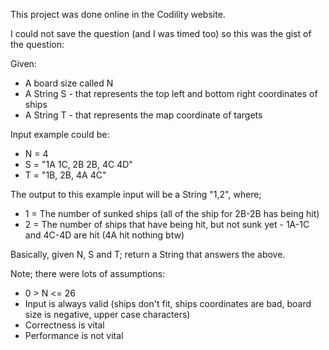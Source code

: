 
This project was done online in the Codility website.

I could not save the question (and I was timed too) so this was the gist of the question:

Given:
* A board size called N
* A String S - that represents the top left and bottom right coordinates of ships
* A String T - that represents the map coordinate of targets

Input example could be: 
* N = 4
* S = "1A 1C, 2B 2B, 4C 4D"
* T = "1B, 2B, 4A 4C"

The output to this example input will be a String "1,2", where;
* 1 = The number of sunked ships (all of the ship for 2B-2B has being hit)
* 2 = The number of ships that have being hit, but not sunk yet - 1A-1C and 4C-4D are hit (4A hit nothing btw)

Basically, given N, S and T; return a String that answers the above.

Note; there were lots of assumptions:
* 0 > N <= 26
* Input is always valid (ships don't fit, ships coordinates are bad, board size is negative, upper case characters)
* Correctness is vital
* Performance is not vital
